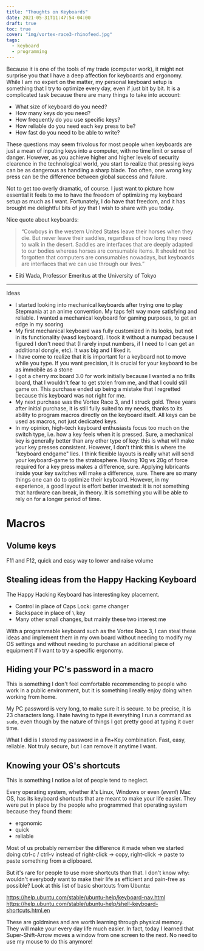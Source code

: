```yaml
---
title: "Thoughts on Keyboards"
date: 2021-05-31T11:47:54-04:00
draft: true
toc: true
cover: "img/vortex-race3-rhinofeed.jpg"
tags:
  - keyboard
  - programming
---
```


Because it is one of the tools of my trade (computer work), it might not surprise you that I have a deep
affection for keyboards and ergonomy. While I am no expert on the matter, my personal keyboard setup is
something that I try to optimize every day, even if just bit by bit. It is a complicated task because there
are many things to take into account:

* What size of keyboard do you need?
* How many keys do you need?
* How frequently do you use specific keys?
* How reliable do you need each key press to be?
* How fast do you need to be able to write?

These questions may seem frivolous for most people when keyboards are just a mean of inputing keys into a
computer, with no time limit or sense of danger. However, as you achieve higher and higher levels of security
clearence in the technological world, you start to realize that pressing keys can be as dangerous as handling
a sharp blade. Too often, one wrong key press can be the difference between global success and failure.

Not to get too overly dramatic, of course. I just want to picture how essential it feels to me to have the
freedom of optimizing my keyboard setup as much as I want. Fortunately, I do have that freedom, and it has
brought me delightful bits of joy that I wish to share with you today.

Nice quote about keyboards:



> “Cowboys in the western United States leave their horses when they die. But never leave their saddles, regardless of how long they need to walk in the desert. Saddles are interfaces that are deeply adapted to our bodies whereas horses are consumable items. It should not be forgotten that computers are consumables nowadays, but keyboards are interfaces that we can use through our lives.”

- Eiiti Wada, Professor Emeritus at the University of Tokyo




---

Ideas

- I started looking into mechanical keyboards after trying one to play Stepmania at an anime convention. My
  taps felt way more satisfying and reliable. I wanted a mechanical keyboard for gaming purposes, to get an
  edge in my scoring
- My first mechanical keyboard was fully customized in its looks, but not in its functionality (wasd
  keyboard). I took it without a numpad because I figured I don't need that (I rarely input numbers, if I need
  to I can get an additional dongle, etc). It was big and I liked it.
- I have come to realize that it is important for a keyboard not to move while you type. If you want
  precision, it is crucial for your keyboard to be as immobile as a stone
- I got a cherry mx board 3.0 for work initially because I wanted a no frills board, that I wouldn't fear to
  get stolen from me, and that I could still game on. This purchase ended up being a mistake that I regretted
  because this keyboard was not right for me.
- My next purchase was the Vortex Race 3, and I struck gold. Three years after initial purchase, it is still
  fully suited to my needs, thanks to its ability to program macros directly on the keyboard itself. All keys
  can be used as macros, not just dedicated keys.
- In my opinion, high-tech keyboard enthusiasts focus too much on the switch type, i.e. how a key feels when
  it is pressed. Sure, a mechanical key is generally better than any other type of key: this is what will make
  your key presses consistent. However, I don't think this is where the "keyboard endgame" lies. I think
  flexible layouts is really what will send your keyboard-game to the stratosphere. Having 10g vs 20g of force
  required for a key press makes a difference, sure. Applying lubricants inside your key switches will make a
  difference, sure. There are so many things one can do to optimize their keyboard. However, in my experience,
  a good layout is effort better invested: it is not something that hardware can break, in theory. It is
  something you will be able to rely on for a longer period of time.


# Macros

## Volume keys

F11 and F12, quick and easy way to lower and raise volume

## Stealing ideas from the Happy Hacking Keyboard

The Happy Hacking Keyboard has interesting key placement. 

- Control in place of Caps Lock: game changer
- Backspace in place of `\` key
- Many other small changes, but mainly these two interest me

With a programmable keyboard such as the Vortex Race 3, I can steal these ideas and implement them in my own
board without needing to modify my OS settings and without needing to purchase an additional piece of
equipment if I want to try a specific ergonomy.

## Hiding your PC's password in a macro

This is something I don't feel comfortable recommending to people who work in a public environment, but it is
something I really enjoy doing when working from home.

My PC password is very long, to make sure it is secure. to be precise, it is 23 characters long. I hate having
to type it everything I run a command as `sudo`, even though by the nature of things I got pretty good at
typing it over time.

What I did is I stored my password in a Fn+Key combination. Fast, easy, reliable. Not truly secure, but I can
remove it anytime I want.

## Knowing your OS's shortcuts

This is something I notice a lot of people tend to neglect.

Every operating system, whether it's Linux, Windows or even (_even!_) Mac OS, has its keyboard shortcuts that
are meant to make your life easier. They were put in place by the people who programmed that operating system
because they found them:

- ergonomic
- quick
- reliable

Most of us probably remember the difference it made when we started doing ctrl-c / ctrl-v instead of
right-click -> copy, right-click -> paste to paste something from a clipboard.

But it's rare for people to use more shortcuts than that. I don't know why: wouldn't everybody want to make
their life as efficient and pain-free as possible? Look at this list of basic shortcuts from Ubuntu:

https://help.ubuntu.com/stable/ubuntu-help/keyboard-nav.html
https://help.ubuntu.com/stable/ubuntu-help/shell-keyboard-shortcuts.html.en

These are goldmines and are worth learning through physical memory. They will make your every day life much
easier. In fact, today I learned that Super-Shift-Arrow moves a window from one screen to the next. No need to
use my mouse to do this anymore!

